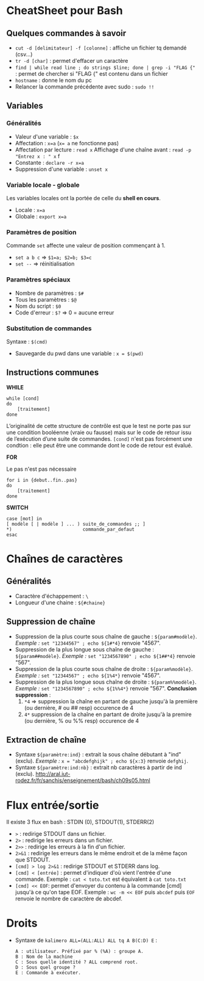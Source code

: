 # CheatSheet pour Bash

## Quelques commandes à savoir 

* `cut -d [delimitateur] -f [colonne]` : affiche un fichier tq demandé (csv...)
* `tr -d [char]` : permet d'effacer un caractère
* `find | while read line ; do strings $line; done | grep -i "FLAG {"` : 
permet de chercher si "FLAG {" est contenu dans un fichier
* `hostname` : donne le nom du pc 
* Relancer la commande précédente avec sudo : `sudo !!`


## Variables

### Généralités

* Valeur d'une variable : `$x`
* Affectation : `x=a` (`x= a` ne fonctionne pas)
* Affectation par lecture : `read x`
Affichage d'une chaîne avant : `read -p "Entrez x : " x` f 
* Constante : `declare -r x=a`
* Suppression d'une variable : `unset x`

### Variable locale - globale

Les variables locales ont la portée de celle du **shell en cours**.

* Locale  : `x=a`
* Globale : `export x=a` 

### Paramètres de position

Commande `set` affecte une valeur de position commençant à 1.
* `set a b c` => `$1=a; $2=b; $3=c`
* `set --` => réinitialisation

### Paramètres spéciaux

* Nombre de paramètres : `$#`
* Tous les paramètres  : `$@`
* Nom du script        : `$0`
* Code d'erreur        : `$?` => 0 = aucune erreur

### Substitution de commandes

Syntaxe : `$(cmd)`

* Sauvegarde du pwd dans une variable : `x = $(pwd)`

## Instructions communes 

**WHILE**
```
while [cond] 
do
    [traitement]
done
```
L’originalité de cette structure de contrôle est que le test ne porte pas sur une condition booléenne (vraie ou fausse) mais sur le code de retour issu de l’exécution d’une suite de commandes.
`[cond]` n'est pas forcément une condtion : elle peut être une commande dont le code de retour est évalué.

**FOR**

Le pas n'est pas nécessaire
```
for i in {debut..fin..pas}
do 
    [traitement]
done
```

**SWITCH**

```
case [mot] in 
[ modèle [ | modèle ] ... ) suite_de_commandes ;; ]
*)                          commande_par_defaut
esac
```
# Chaînes de caractères

## Généralités
* Caractère d'échappement : `\`
* Longueur d'une chaine : `${#chaine}`

## Suppression de chaîne
* Suppression de la plus courte sous chaîne de gauche : `${param#modèle}`.
*Exemple :* `set "12344567" ; echo ${1#*4}` renvoie "4567".
* Suppression de la plus longue sous chaîne de gauche : `${param##modèle}`.
*Exemple :* `set "1234567890" ; echo ${1##*4}` renvoie "567".
* Suppression de la plus courte sous chaîne de droite : `${param%modèle}`.
*Exemple :* `set "12344567" ; echo ${1%4*}` renvoie "4567".
* Suppression de la plus longue sous chaîne de droite : `${param%%modèle}`.
*Exemple :* `set "1234567890" ; echo ${1%%4*}` renvoie "567".
**Conclusion suppression** : 
    1. `*4` => suppression la chaîne en partant de gauche jusqu'à la première (ou dernière, # ou ## resp) occurence de 4
    2. `4*` suppression de la chaîne en partant de droite jusqu'à la premire (ou dernière, % ou %% resp) occurence de 4

## Extraction de chaîne

* Syntaxe  `${paramètre:ind}` : extrait la sous chaîne débutant à "ind" (exclu).
*Exemple :* `x = "abcdefghijk" ; echo ${x:3}` renvoie `defghij`.
* Syntaxe `${paramètre:ind:nb}` : extrait nb caractères à partir de ind (exclu).
http://aral.iut-rodez.fr/fr/sanchis/enseignement/bash/ch09s05.html

# Flux entrée/sortie 

Il existe 3 flux en bash : STDIN (0), STDOUT(1), STDERR(2)

* `>`    : redirige STDOUT dans un fichier. 
* `2>`   : redirige les erreurs dans un fichier.
* `2>>`  : redirige les erreurs à la fin d'un fichier.
* `2>&1` : redirige les erreurs dans le même endroit et de la même façon que STDOUT.
* `[cmd] > log 2>&1` : redirige STDOUT et STDERR dans log.
* `[cmd] < [entrée]` : permet d'indiquer d'où vient l'entrée d'une commande.
Exemple : `cat < toto.txt` est équivalent à `cat toto.txt` 
* `[cmd] << EOF`: permet d'envoyer du contenu à la commande [cmd] jusqu'à ce qu'on tape EOF.
Exemple : `wc -m << EOF` puis `abcdef` puis `EOF` renvoie le nombre de caractère de abcdef.

# Droits

* Syntaxe de `kalimero ALL=(ALL:ALL) ALL tq A B(C:D) E` : 
    ```
    A : utilisateur. Préfixé par % (%A) : groupe A.
    B : Nom de la machine 
    C : Sous quelle identité ? ALL comprend root.
    D : Sous quel groupe ? 
    E : Commande à exécuter.
    ```
